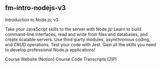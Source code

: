 ## fm-intro-nodejs-v3

Introduction to Node.js, v3

Take your JavaScript skills to the server with Node.js! Learn to build command-line interfaces, read and write from files and databases, and create scalable servers. Use third-party modules, asynchronous coding, and CRUD operations. Test your code with Jest. Gain all the skills you need to develop professional Node.js applications!

Course Website (Notion)
Course Code
Transcripts (ZIP)
